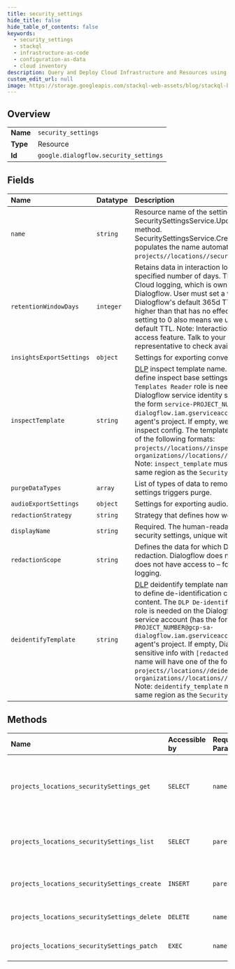 ```yaml
---
title: security_settings
hide_title: false
hide_table_of_contents: false
keywords:
  - security_settings
  - stackql
  - infrastructure-as-code
  - configuration-as-data
  - cloud inventory
description: Query and Deploy Cloud Infrastructure and Resources using SQL
custom_edit_url: null
image: https://storage.googleapis.com/stackql-web-assets/blog/stackql-blog-post-featured-image.png
---
```

  
    

## Overview
<table><tbody>
<tr><td><b>Name</b></td><td><code>security_settings</code></td></tr>
<tr><td><b>Type</b></td><td>Resource</td></tr>
<tr><td><b>Id</b></td><td><code>google.dialogflow.security_settings</code></td></tr>
</tbody></table>

## Fields
| Name | Datatype | Description |
|:-----|:---------|:------------|
| `name` | `string` | Resource name of the settings. Required for the SecuritySettingsService.UpdateSecuritySettings method. SecuritySettingsService.CreateSecuritySettings populates the name automatically. Format: `projects//locations//securitySettings/`. |
| `retentionWindowDays` | `integer` | Retains data in interaction logging for the specified number of days. This does not apply to Cloud logging, which is owned by the user - not Dialogflow. User must set a value lower than Dialogflow's default 365d TTL. Setting a value higher than that has no effect. A missing value or setting to 0 also means we use Dialogflow's default TTL. Note: Interaction logging is a limited access feature. Talk to your Google representative to check availability for you. |
| `insightsExportSettings` | `object` | Settings for exporting conversations to [Insights](https://cloud.google.com/contact-center/insights/docs). |
| `inspectTemplate` | `string` | [DLP](https://cloud.google.com/dlp/docs) inspect template name. Use this template to define inspect base settings. The `DLP Inspect Templates Reader` role is needed on the Dialogflow service identity service account (has the form `service-PROJECT_NUMBER@gcp-sa-dialogflow.iam.gserviceaccount.com`) for your agent's project. If empty, we use the default DLP inspect config. The template name will have one of the following formats: `projects//locations//inspectTemplates/` OR `organizations//locations//inspectTemplates/` Note: `inspect_template` must be located in the same region as the `SecuritySettings`. |
| `purgeDataTypes` | `array` | List of types of data to remove when retention settings triggers purge. |
| `audioExportSettings` | `object` | Settings for exporting audio. |
| `redactionStrategy` | `string` | Strategy that defines how we do redaction. |
| `displayName` | `string` | Required. The human-readable name of the security settings, unique within the location. |
| `redactionScope` | `string` | Defines the data for which Dialogflow applies redaction. Dialogflow does not redact data that it does not have access to – for example, Cloud logging. |
| `deidentifyTemplate` | `string` | [DLP](https://cloud.google.com/dlp/docs) deidentify template name. Use this template to define de-identification configuration for the content. The `DLP De-identify Templates Reader` role is needed on the Dialogflow service identity service account (has the form `service-PROJECT_NUMBER@gcp-sa-dialogflow.iam.gserviceaccount.com`) for your agent's project. If empty, Dialogflow replaces sensitive info with `[redacted]` text. The template name will have one of the following formats: `projects//locations//deidentifyTemplates/` OR `organizations//locations//deidentifyTemplates/` Note: `deidentify_template` must be located in the same region as the `SecuritySettings`. |
## Methods
| Name | Accessible by | Required Params | Description |
|:-----|:--------------|:----------------|:------------|
| `projects_locations_securitySettings_get` | `SELECT` | `name` | Retrieves the specified SecuritySettings. The returned settings may be stale by up to 1 minute. |
| `projects_locations_securitySettings_list` | `SELECT` | `parent` | Returns the list of all security settings in the specified location. |
| `projects_locations_securitySettings_create` | `INSERT` | `parent` | Create security settings in the specified location. |
| `projects_locations_securitySettings_delete` | `DELETE` | `name` | Deletes the specified SecuritySettings. |
| `projects_locations_securitySettings_patch` | `EXEC` | `name` | Updates the specified SecuritySettings. |

